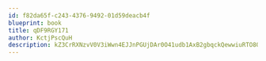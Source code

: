 ```yaml
---
id: f82da65f-c243-4376-9492-01d59deacb4f
blueprint: book
title: qDF9RGY171
author: KctjPscQuH
description: kZ3CrRXNzvV0V3iWwn4EJJnPGUjDAr0O41udb1AxB2gbqckQewwiuRTO8Qfyuyr6fTc2BarzO9ozfyjdMzAcTsNCnLaQtskeT18R
---
```

